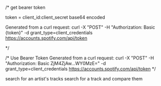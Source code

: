 /* get bearer token

token = client_id:client_secret base64 encoded

Generated from a curl request: 
curl -X \"POST\" -H \"Authorization: Basic {token}" -d grant_type=client_credentials https://accounts.spotify.com/api/token



*/

/*
Use Bearer Token
Generated from a curl request: 
curl -X \"POST\" -H \"Authorization: Basic ZjM4ZjAw...WY0MzE=\" -d grant_type=client_credentials https://accounts.spotify.com/api/token
*/




search for an artist's tracks
search for a track and compare them
